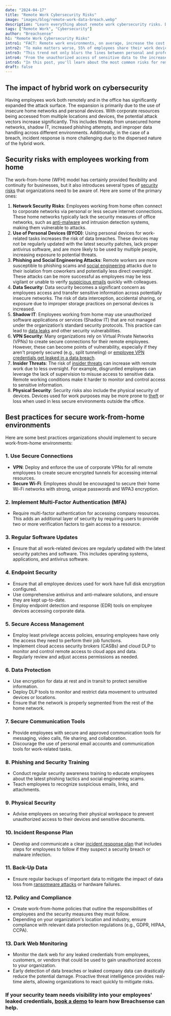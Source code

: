 ```yaml
---
date: "2024-04-17"
title: "Remote Work Cybersecurity Risks"
image: "images/blog/remote-work-data-breach.webp"
description: "Learn everything about remote work cybersecurity risks. Discover the steps needed to protect your organization from data breaches due to remote work."
tags: ["Remote Work", "Cybersecurity"]
author: "Breachsense"
h1: "Remote Work Cybersecurity Risks"
intro1: "FACT: Remote work environments, on average, increase the cost of a data breach by $137,000 ([IBM](https://www.ibm.com/security/digital-assets/cost-data-breach-report/1Cost%20of%20a%20Data%20Breach%20Report%202020.pdf))."
intro2: "To make matters worse, 55% of employees share their work devices with family for non-work related activities ([Proofpoint](https://www.proofpoint.com/us/security-awareness/post/employees-take-risks-when-using-corporate-devices-personal-tasks))."
intro3: "This trend not only blurs the lines between personal and professional life but also increases organizations' financial and security risks."
intro4: "From the unauthorized access of sensitive data to the increased risk of data breaches due to malware infections, the consequences can be severe."
intro5: "In this post, you'll learn about the most common risks for remote employees as well as how to protect your organization effectively."
draft: false
---
```

## The impact of hybrid work on cybersecurity

Having employees work both remotely and in the office has significantly expanded the attack surface. The expansion is primarily due to the use of insecure home networks and personal devices. With corporate resources being accessed from multiple locations and devices, the potential attack vectors increase significantly. This includes threats from unsecured home networks, shadow IT, increased phishing attempts, and improper data handling across different environments. Additionally, in the case of a breach, incident response is more challenging due to the dispersed nature of the hybrid work.

## Security risks with employees working from home

The work-from-home (WFH) model has certainly provided flexibility and continuity for businesses, but it also introduces several types of [security risks](https://www.breachsense.com/blog/remote-working-data-protection/) that organizations need to be aware of. Here are some of the primary ones:

1. **Network Security Risks**: Employees working from home often connect to corporate networks via personal or less secure internet connections. These home networks typically lack the security measures of office networks, such as [anti-malware](https://www.breachsense.com/blog/malware-incident-response/) and intrusion detection systems, making them vulnerable to attacks.
2. **Use of Personal Devices (BYOD)**: Using personal devices for work-related tasks increases the risk of data breaches. These devices may not be regularly updated with the latest security patches, lack proper antivirus software, and are more likely to be used by multiple people, increasing exposure to potential threats.
3. **Phishing and Social Engineering Attacks**: Remote workers are more susceptible to phishing scams and [social engineering](https://www.breachsense.com/blog/data-breach-human-error/) attacks due to their isolation from coworkers and potentially less direct oversight. These attacks can be more successful as employees may be less vigilant or unable to verify [suspicious emails](https://www.breachsense.com/blog/email-threat-types/) quickly with colleagues.
4. **Data Security**: Data security becomes a significant concern as employees access and transfer sensitive information across potentially insecure networks. The risk of data interception, accidental sharing, or exposure due to improper storage practices on personal devices is increased.
5. **Shadow IT**: Employees working from home may use unauthorized software applications or services (Shadow IT) that are not managed under the organization’s standard security protocols. This practice can lead to [data leaks](https://www.breachsense.com/blog/data-breach-causes/) and other security vulnerabilities.
6. **VPN Security**: Many organizations rely on Virtual Private Networks (VPNs) to create secure connections for their remote employees. However, these can become points of vulnerability, especially if they aren't properly secured (e.g., split tunneling) or [employee VPN credentials get leaked in a data breach](https://www.breachsense.com/blog/prevent-third-party-data-breaches/).
7. **Insider Threats**: The risk of [insider threats](https://www.breachsense.com/blog/insider-threat-data-breach/) can increase with remote work due to less oversight. For example, disgruntled employees can leverage the lack of supervision to misuse access to sensitive data. Remote working conditions make it harder to monitor and control access to sensitive information.
8. **Physical Security**: Security risks also include the physical security of devices. Devices used for work purposes may be more prone to [theft](https://www.breachsense.com/blog/data-theft/) or loss when used in less secure environments outside the office.

## Best practices for secure work-from-home environments

Here are some best practices organizations should implement to secure work-from-home environments:

### 1. **Use Secure Connections**

- **VPN**: Deploy and enforce the use of corporate VPNs for all remote employees to create secure encrypted tunnels for accessing internal resources.
- **Secure Wi-Fi**: Employees should be encouraged to secure their home Wi-Fi networks with strong, unique passwords and WPA3 encryption.

### 2. **Implement Multi-Factor Authentication (MFA)**

- Require multi-factor authentication for accessing company resources. This adds an additional layer of security by requiring users to provide two or more verification factors to gain access to a resource.

### 3. **Regular Software Updates**

- Ensure that all work-related devices are regularly updated with the latest security patches and software. This includes operating systems, applications, and antivirus software.

### 4. **Endpoint Security**

- Ensure that all employee devices used for work have full disk encryption configured.
- Use comprehensive antivirus and anti-malware solutions, and ensure they are kept up-to-date.
- Employ endpoint detection and response (EDR) tools on employee devices accessing corporate data.

### 5. **Secure Access Management**

- Employ least privilege access policies, ensuring employees have only the access they need to perform their job functions.
- Implement cloud access security brokers (CASBs) and cloud DLP to monitor and control remote access to cloud apps and data.
- Regularly review and adjust access permissions as needed.

### 6. **Data Protection**

- Use encryption for data at rest and in transit to protect sensitive information.
- Deploy DLP tools to monitor and restrict data movement to untrusted devices or locations.
- Ensure that the network is properly segmented from the rest of the home network.

### 7. **Secure Communication Tools**

- Provide employees with secure and approved communication tools for messaging, video calls, file sharing, and collaboration.
- Discourage the use of personal email accounts and communication tools for work-related tasks.

### 8. **Phishing and Security Training**

- Conduct regular security awareness training to educate employees about the latest phishing tactics and social engineering scams.
- Teach employees to recognize suspicious emails, links, and attachments.

### 9. **Physical Security**

- Advise employees on securing their physical workspace to prevent unauthorized access to their devices and sensitive documents.

### 10. **Incident Response Plan**

- Develop and communicate a clear [incident response plan](https://www.breachsense.com/blog/data-breach-response-checklist/) that includes steps for employees to follow if they suspect a security breach or malware infection.

### 11. **Back-Up Data**

- Ensure regular backups of important data to mitigate the impact of data loss from [ransomware attacks](https://www.breachsense.com/blog/ransomware-attack-response-plan/) or hardware failures.

### 12. **Policy and Compliance**

- Create work-from-home policies that outline the responsibilities of employees and the security measures they must follow.
- Depending on your organization's location and industry, ensure compliance with relevant data protection regulations (e.g., GDPR, HIPAA, CCPA).

### 13. Dark Web Monitoring

- Monitor the dark web for any leaked credentials from employees, customers, or vendors that could be used to gain unauthorized access to your organization.
- Early detection of data breaches or leaked company data can drastically reduce the potential damage. Proactive threat intelligence provides real-time alerts, allowing organizations to react quickly to mitigate risks.

### If your security team needs visibility into your employees' leaked credentials, [book a demo](https://www.breachsense.com/book-demo/) to learn how Breachsense can help.
